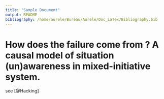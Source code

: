 ```yaml
---
title: "Sample Document"
output: README
bibliography: /home/aurele/Bureau/Aurele/Doc_LaTex/Bibliography.bib
---
```


# How does the failure come from ? A causal model of situation (un)awareness in mixed-initiative system.

see [@Hacking]
